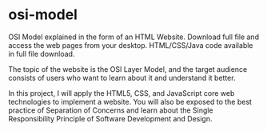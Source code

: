 # osi-model
OSI Model explained in the form of an HTML Website. Download full file and access the web pages from your desktop. HTML/CSS/Java code available in full file download.

The topic of the website is the OSI Layer Model, and the target audience consists of users who want to learn about it and understand it better.

In this project, I will apply the HTML5, CSS, and JavaScript core web technologies to 
implement a website. You will also be exposed to the best practice of Separation of Concerns 
and learn about the Single Responsibility Principle of Software Development and Design.

